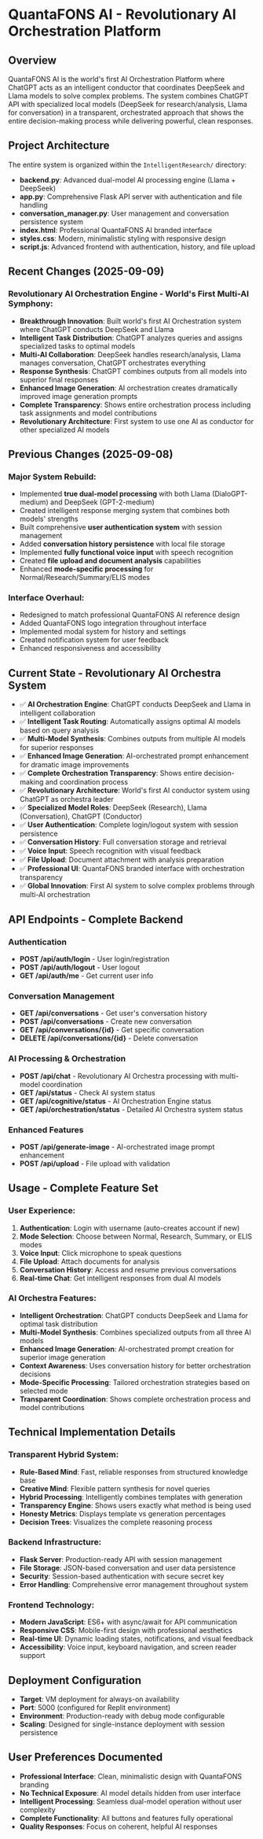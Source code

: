 # QuantaFONS AI - Revolutionary AI Orchestration Platform

## Overview
QuantaFONS AI is the world's first AI Orchestration Platform where ChatGPT acts as an intelligent conductor that coordinates DeepSeek and Llama models to solve complex problems. The system combines ChatGPT API with specialized local models (DeepSeek for research/analysis, Llama for conversation) in a transparent, orchestrated approach that shows the entire decision-making process while delivering powerful, clean responses.

## Project Architecture
The entire system is organized within the `IntelligentResearch/` directory:
- **backend.py**: Advanced dual-model AI processing engine (Llama + DeepSeek)
- **app.py**: Comprehensive Flask API server with authentication and file handling
- **conversation_manager.py**: User management and conversation persistence system
- **index.html**: Professional QuantaFONS AI branded interface
- **styles.css**: Modern, minimalistic styling with responsive design
- **script.js**: Advanced frontend with authentication, history, and file upload

## Recent Changes (2025-09-09)
### Revolutionary AI Orchestration Engine - World's First Multi-AI Symphony:
- **Breakthrough Innovation**: Built world's first AI Orchestration system where ChatGPT conducts DeepSeek and Llama
- **Intelligent Task Distribution**: ChatGPT analyzes queries and assigns specialized tasks to optimal models
- **Multi-AI Collaboration**: DeepSeek handles research/analysis, Llama manages conversation, ChatGPT orchestrates everything
- **Response Synthesis**: ChatGPT combines outputs from all models into superior final responses
- **Enhanced Image Generation**: AI orchestration creates dramatically improved image generation prompts
- **Complete Transparency**: Shows entire orchestration process including task assignments and model contributions
- **Revolutionary Architecture**: First system to use one AI as conductor for other specialized AI models

## Previous Changes (2025-09-08)
### Major System Rebuild:
- Implemented **true dual-model processing** with both Llama (DialoGPT-medium) and DeepSeek (GPT-2-medium)
- Created intelligent response merging system that combines both models' strengths
- Built comprehensive **user authentication system** with session management
- Added **conversation history persistence** with local file storage
- Implemented **fully functional voice input** with speech recognition
- Created **file upload and document analysis** capabilities
- Enhanced **mode-specific processing** for Normal/Research/Summary/ELIS modes

### Interface Overhaul:
- Redesigned to match professional QuantaFONS AI reference design
- Added QuantaFONS logo integration throughout interface
- Implemented modal system for history and settings
- Created notification system for user feedback
- Enhanced responsiveness and accessibility

## Current State - Revolutionary AI Orchestra System
- ✅ **AI Orchestration Engine**: ChatGPT conducts DeepSeek and Llama in intelligent collaboration
- ✅ **Intelligent Task Routing**: Automatically assigns optimal AI models based on query analysis
- ✅ **Multi-Model Synthesis**: Combines outputs from multiple AI models for superior responses
- ✅ **Enhanced Image Generation**: AI-orchestrated prompt enhancement for dramatic image improvements
- ✅ **Complete Orchestration Transparency**: Shows entire decision-making and coordination process
- ✅ **Revolutionary Architecture**: World's first AI conductor system using ChatGPT as orchestra leader
- ✅ **Specialized Model Roles**: DeepSeek (Research), Llama (Conversation), ChatGPT (Conductor)
- ✅ **User Authentication**: Complete login/logout system with session persistence
- ✅ **Conversation History**: Full conversation storage and retrieval
- ✅ **Voice Input**: Speech recognition with visual feedback
- ✅ **File Upload**: Document attachment with analysis preparation
- ✅ **Professional UI**: QuantaFONS branded interface with orchestration transparency
- ✅ **Global Innovation**: First AI system to solve complex problems through multi-AI orchestration

## API Endpoints - Complete Backend
### Authentication
- **POST /api/auth/login** - User login/registration
- **POST /api/auth/logout** - User logout
- **GET /api/auth/me** - Get current user info

### Conversation Management
- **GET /api/conversations** - Get user's conversation history
- **POST /api/conversations** - Create new conversation
- **GET /api/conversations/{id}** - Get specific conversation
- **DELETE /api/conversations/{id}** - Delete conversation

### AI Processing & Orchestration
- **POST /api/chat** - Revolutionary AI Orchestra processing with multi-model coordination
- **GET /api/status** - Check AI system status
- **GET /api/cognitive/status** - AI Orchestration Engine status
- **GET /api/orchestration/status** - Detailed AI Orchestra system status

### Enhanced Features
- **POST /api/generate-image** - AI-orchestrated image prompt enhancement
- **POST /api/upload** - File upload with validation

## Usage - Complete Feature Set
### User Experience:
1. **Authentication**: Login with username (auto-creates account if new)
2. **Mode Selection**: Choose between Normal, Research, Summary, or ELIS modes
3. **Voice Input**: Click microphone to speak questions
4. **File Upload**: Attach documents for analysis
5. **Conversation History**: Access and resume previous conversations
6. **Real-time Chat**: Get intelligent responses from dual AI models

### AI Orchestra Features:
- **Intelligent Orchestration**: ChatGPT conducts DeepSeek and Llama for optimal task distribution
- **Multi-Model Synthesis**: Combines specialized outputs from all three AI models
- **Enhanced Image Generation**: AI-orchestrated prompt creation for superior image generation
- **Context Awareness**: Uses conversation history for better orchestration decisions
- **Mode-Specific Processing**: Tailored orchestration strategies based on selected mode
- **Transparent Coordination**: Shows complete orchestration process and model contributions

## Technical Implementation Details
### Transparent Hybrid System:
- **Rule-Based Mind**: Fast, reliable responses from structured knowledge base
- **Creative Mind**: Flexible pattern synthesis for novel queries
- **Hybrid Processing**: Intelligently combines templates with generation
- **Transparency Engine**: Shows users exactly what method is being used
- **Honesty Metrics**: Displays template vs generation percentages
- **Decision Trees**: Visualizes the complete reasoning process

### Backend Infrastructure:
- **Flask Server**: Production-ready API with session management
- **File Storage**: JSON-based conversation and user data persistence
- **Security**: Session-based authentication with secure secret key
- **Error Handling**: Comprehensive error management throughout system

### Frontend Technology:
- **Modern JavaScript**: ES6+ with async/await for API communication
- **Responsive CSS**: Mobile-first design with professional aesthetics
- **Real-time UI**: Dynamic loading states, notifications, and visual feedback
- **Accessibility**: Voice input, keyboard navigation, and screen reader support

## Deployment Configuration
- **Target**: VM deployment for always-on availability
- **Port**: 5000 (configured for Replit environment)
- **Environment**: Production-ready with debug mode configurable
- **Scaling**: Designed for single-instance deployment with session persistence

## User Preferences Documented
- **Professional Interface**: Clean, minimalistic design with QuantaFONS branding
- **No Technical Exposure**: AI model details hidden from user interface
- **Intelligent Processing**: Seamless dual-model operation without user complexity
- **Complete Functionality**: All buttons and features fully operational
- **Quality Responses**: Focus on coherent, helpful AI responses